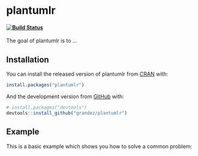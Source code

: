 
<!-- README.md is generated from README.Rmd. Please edit that file -->

# plantumlr

<!-- badges: start -->

#### [![Build Status](https://travis-ci.org/Grandez/plantumlr.svg?branch=master)](https://travis-ci.org/Grandez/plantumlr)

<!-- badges: end -->

The goal of plantumlr is to …

## Installation

You can install the released version of plantumlr from
[CRAN](https://CRAN.R-project.org) with:

``` r
install.packages("plantumlr")
```

And the development version from [GitHub](https://github.com/) with:

``` r
# install.packages("devtools")
devtools::install_github("grandez/plantumlr")
```

## Example

This is a basic example which shows you how to solve a common problem:
